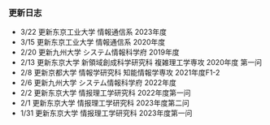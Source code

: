 ### 更新日志<br />
* 3/22 更新东京工业大学 情報通信系 2023年度
* 3/15 更新东京工业大学 情報通信系 2020年度
* 2/20 更新九州大学 システム情報科学府 2019年度
* 2/13 更新东京大学 新領域創成科学研究科 複雑理工学専攻 2020年度 第一问
* 2/8 更新京都大学 情報学研究科 知能情報学専攻 2021年度F1-2
* 2/6 更新九州大学 システム情報科学府 2022年度
* 2/2 更新东京大学 情报理工学研究科 2022年度第一问
* 2/1 更新东京大学 情报理工学研究科 2023年度第二问
* 1/31 更新东京大学 情报理工学研究科 2023年度第一问
